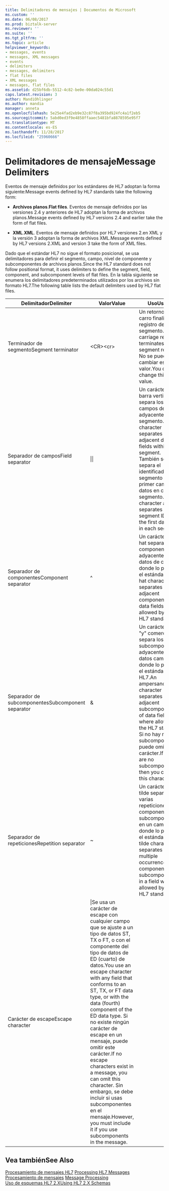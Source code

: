 ```yaml
---
title: Delimitadores de mensajes | Documentos de Microsoft
ms.custom: ''
ms.date: 06/08/2017
ms.prod: biztalk-server
ms.reviewer: ''
ms.suite: ''
ms.tgt_pltfrm: ''
ms.topic: article
helpviewer_keywords:
- messages, events
- messages, XML messages
- events
- delimiters
- messages, delimiters
- flat files
- XML messages
- messages, flat files
ms.assetid: d25bf6db-5512-4c82-be0e-00da024c55d1
caps.latest.revision: 3
author: MandiOhlinger
ms.author: mandia
manager: anneta
ms.openlocfilehash: 5e25e4fad2eb9e32c87f8a395bd924fc4a1f2eb5
ms.sourcegitcommit: 5abd0ed3f9e4858ffaaec5481bfa8878595e95f7
ms.translationtype: MT
ms.contentlocale: es-ES
ms.lasthandoff: 11/28/2017
ms.locfileid: "25960666"
---
```

# <a name="message-delimiters"></a><span data-ttu-id="a5d71-102">Delimitadores de mensaje</span><span class="sxs-lookup"><span data-stu-id="a5d71-102">Message Delimiters</span></span>
<span data-ttu-id="a5d71-103">Eventos de mensaje definidos por los estándares de HL7 adoptan la forma siguiente:</span><span class="sxs-lookup"><span data-stu-id="a5d71-103">Message events defined by HL7 standards take the following form:</span></span>  
  
-   <span data-ttu-id="a5d71-104">**Archivos planos**.</span><span class="sxs-lookup"><span data-stu-id="a5d71-104">**Flat files**.</span></span> <span data-ttu-id="a5d71-105">Eventos de mensaje definidos por las versiones 2.4 y anteriores de HL7 adoptan la forma de archivos planos.</span><span class="sxs-lookup"><span data-stu-id="a5d71-105">Message events defined by HL7 versions 2.4 and earlier take the form of flat files.</span></span>  
  
-   <span data-ttu-id="a5d71-106">**XML**.</span><span class="sxs-lookup"><span data-stu-id="a5d71-106">**XML**.</span></span> <span data-ttu-id="a5d71-107">Eventos de mensaje definidos por HL7 versiones 2.en XML y la versión 3 adoptan la forma de archivos XML.</span><span class="sxs-lookup"><span data-stu-id="a5d71-107">Message events defined by HL7 versions 2.XML and version 3 take the form of XML files.</span></span>  
  
 <span data-ttu-id="a5d71-108">Dado que el estándar HL7 no sigue el formato posicional, se usa delimitadores para definir el segmento, campo, nivel de componente y subcomponentes de archivos planos.</span><span class="sxs-lookup"><span data-stu-id="a5d71-108">Since the HL7 standard does not follow positional format, it uses delimiters to define the segment, field, component, and subcomponent levels of flat files.</span></span> <span data-ttu-id="a5d71-109">En la tabla siguiente se enumera los delimitadores predeterminados utilizados por los archivos sin formato HL7.</span><span class="sxs-lookup"><span data-stu-id="a5d71-109">The following table lists the default delimiters used by HL7 flat files.</span></span>  
  
|<span data-ttu-id="a5d71-110">Delimitador</span><span class="sxs-lookup"><span data-stu-id="a5d71-110">Delimiter</span></span>|<span data-ttu-id="a5d71-111">Valor</span><span class="sxs-lookup"><span data-stu-id="a5d71-111">Value</span></span>|<span data-ttu-id="a5d71-112">Uso</span><span class="sxs-lookup"><span data-stu-id="a5d71-112">Usage</span></span>|  
|---------------|-----------|-----------|  
|<span data-ttu-id="a5d71-113">Terminador de segmento</span><span class="sxs-lookup"><span data-stu-id="a5d71-113">Segment terminator</span></span>|<span data-ttu-id="a5d71-114">\<CR\></span><span class="sxs-lookup"><span data-stu-id="a5d71-114">\<cr\></span></span>|<span data-ttu-id="a5d71-115">Un retorno de carro finaliza un registro de segmento.</span><span class="sxs-lookup"><span data-stu-id="a5d71-115">A carriage return terminates a segment record.</span></span> <span data-ttu-id="a5d71-116">No se puede cambiar este valor.</span><span class="sxs-lookup"><span data-stu-id="a5d71-116">You cannot change this value.</span></span>|  
|<span data-ttu-id="a5d71-117">Separador de campos</span><span class="sxs-lookup"><span data-stu-id="a5d71-117">Field separator</span></span>|<span data-ttu-id="a5d71-118">&#124;</span><span class="sxs-lookup"><span data-stu-id="a5d71-118">&#124;</span></span>|<span data-ttu-id="a5d71-119">Un carácter de barra vertical separa los dos campos de datos adyacentes en un segmento.</span><span class="sxs-lookup"><span data-stu-id="a5d71-119">A pipe character separates two adjacent data fields within a segment.</span></span> <span data-ttu-id="a5d71-120">También se separa el identificador de segmento del primer campo de datos en cada segmento.</span><span class="sxs-lookup"><span data-stu-id="a5d71-120">This character also separates the segment ID from the first data field in each segment.</span></span>|  
|<span data-ttu-id="a5d71-121">Separador de componentes</span><span class="sxs-lookup"><span data-stu-id="a5d71-121">Component separator</span></span>|^|<span data-ttu-id="a5d71-122">Un carácter de hat separa los componentes adyacentes de datos de campos donde lo permite el estándar HL7.</span><span class="sxs-lookup"><span data-stu-id="a5d71-122">A hat character separates adjacent components of data fields where allowed by the HL7 standard.</span></span>|  
|<span data-ttu-id="a5d71-123">Separador de subcomponentes</span><span class="sxs-lookup"><span data-stu-id="a5d71-123">Subcomponent separator</span></span>|&|<span data-ttu-id="a5d71-124">Un carácter de "y" comercial separa los subcomponentes adyacentes de datos campos donde lo permite el estándar HL7.</span><span class="sxs-lookup"><span data-stu-id="a5d71-124">An ampersand character separates adjacent subcomponents of data fields where allowed by the HL7 standard.</span></span> <span data-ttu-id="a5d71-125">Si no hay ningún subcomponentes, puede omitir este carácter.</span><span class="sxs-lookup"><span data-stu-id="a5d71-125">If there are no subcomponents, then you can omit this character.</span></span>|  
|<span data-ttu-id="a5d71-126">Separador de repeticiones</span><span class="sxs-lookup"><span data-stu-id="a5d71-126">Repetition separator</span></span>|~|<span data-ttu-id="a5d71-127">Un carácter de tilde separa varias repeticiones de componentes o subcomponentes en un campo donde lo permite el estándar HL7.</span><span class="sxs-lookup"><span data-stu-id="a5d71-127">A tilde character separates multiple occurrences of components or subcomponents in a field where allowed by the HL7 standard.</span></span>|  
|<span data-ttu-id="a5d71-128">Carácter de escape</span><span class="sxs-lookup"><span data-stu-id="a5d71-128">Escape character</span></span>|\|<span data-ttu-id="a5d71-129">Se usa un carácter de escape con cualquier campo que se ajuste a un tipo de datos ST, TX o FT, o con el componente del tipo de datos de ED (cuarto) de datos.</span><span class="sxs-lookup"><span data-stu-id="a5d71-129">You use an escape character with any field that conforms to an ST, TX, or FT data type, or with the data (fourth) component of the ED data type.</span></span> <span data-ttu-id="a5d71-130">Si no existe ningún carácter de escape en un mensaje, puede omitir este carácter.</span><span class="sxs-lookup"><span data-stu-id="a5d71-130">If no escape characters exist in a message, you can omit this character.</span></span> <span data-ttu-id="a5d71-131">Sin embargo, se debe incluir si usas subcomponentes en el mensaje.</span><span class="sxs-lookup"><span data-stu-id="a5d71-131">However, you must include it if you use subcomponents in the message.</span></span>|  
  
## <a name="see-also"></a><span data-ttu-id="a5d71-132">Vea también</span><span class="sxs-lookup"><span data-stu-id="a5d71-132">See Also</span></span>  
 <span data-ttu-id="a5d71-133">[Procesamiento de mensajes HL7](../../adapters-and-accelerators/accelerator-hl7/processing-hl7-messages.md) </span><span class="sxs-lookup"><span data-stu-id="a5d71-133">[Processing HL7 Messages](../../adapters-and-accelerators/accelerator-hl7/processing-hl7-messages.md) </span></span>  
 <span data-ttu-id="a5d71-134">[Procesamiento de mensajes](../../adapters-and-accelerators/accelerator-hl7/message-processing.md) </span><span class="sxs-lookup"><span data-stu-id="a5d71-134">[Message Processing](../../adapters-and-accelerators/accelerator-hl7/message-processing.md) </span></span>  
 [<span data-ttu-id="a5d71-135">Uso de esquemas HL7 2.X</span><span class="sxs-lookup"><span data-stu-id="a5d71-135">Using HL7 2.X Schemas</span></span>](../../adapters-and-accelerators/accelerator-hl7/using-hl7-2-x-schemas.md)
